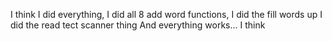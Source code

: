 I think I did everything,
I did all 8 add word functions, 
I did the fill words up
I did the read tect scanner thing
And everything works... I think